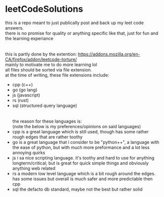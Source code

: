 # leetCodeSolutions

this is a repo meant to just publically post and back up my leet code answers.
<br/>
there is no promise for quality or anything specific like that, just for fun and the learning experiance
<br/>
<br/>
<br/>
this is partly done by the extention: https://addons.mozilla.org/en-CA/firefox/addon/leetcode-torture/
<br/>
mainly to motivate me to do more learning lol
<br/>
all files should be sorted via file extension.
<br/>
at the time of writing, these file extensions include:

- cpp (c++)
- go (go lang)
- js (javascript)
- rs (rust)
- sql (structured query language)
  <br/>
  <br/>
  <br/>
  the reason for these languages is:
  <br/>
  (note the below is my preferences/opinions on said languages)
- cpp is a great language which is still used, though has some rather rough edges that are rather toothy
- go is a great language that i consider to be "python++", a language with the ease of python, but with much more preformance and a lot less annoying quirks
- js i sa nice scripting language. it's toothy and hard to use for anything longterm/critical; but is great for quick simple things and obviously anything web related
- rs a modern low level language which is a bit rough around the edges. has some issues but overall is much safer and more predictable then cpp
- sql the defacto db standard, maybe not the best but rather solid

